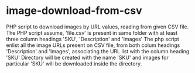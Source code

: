 # image-download-from-csv
PHP script to download images by URL values, reading from given CSV file.
The PHP script assume, 'file.csv' is present in same folder with at least three column headings 'SKU', 'Description' and 'Images'
The php script enlist all the image URLs present on CSV file, from both colum headings 'Description' and 'Images', associating the URL list with the column heading 'SKU'
Directory will be created with the name 'SKU' and images for particular 'SKU' will be downloaded inside the directory.
